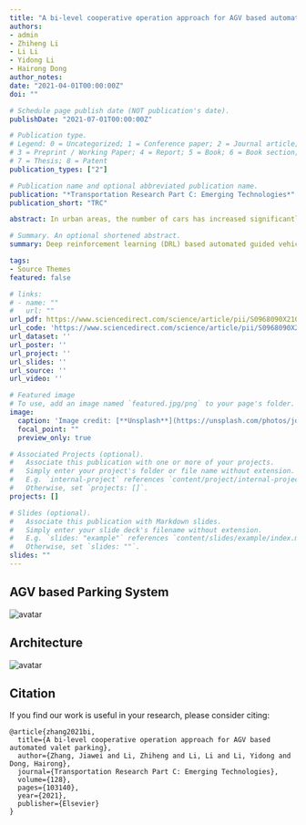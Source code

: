 ```yaml
---
title: "A bi-level cooperative operation approach for AGV based automated valet parking"
authors:
- admin
- Zhiheng Li
- Li Li
- Yidong Li 
- Hairong Dong
author_notes:
date: "2021-04-01T00:00:00Z"
doi: ""

# Schedule page publish date (NOT publication's date).
publishDate: "2021-07-01T00:00:00Z"

# Publication type.
# Legend: 0 = Uncategorized; 1 = Conference paper; 2 = Journal article;
# 3 = Preprint / Working Paper; 4 = Report; 5 = Book; 6 = Book section;
# 7 = Thesis; 8 = Patent
publication_types: ["2"]

# Publication name and optional abbreviated publication name.
publication: "*Transportation Research Part C: Emerging Technologies*"
publication_short: "TRC"

abstract: In urban areas, the number of cars has increased significantly in recent years, resulting in frequent traffic congestion in parking lots. Automated valet parking (AVP) system based on automated guided vehicles (AGVs) can relieve human from parking and improve efficiency to a certain extent due to their fully automatic control and operation. However, with the expansion of the scale of the whole parking lot, the current AGV based AVP system is facing the disadvantage of long-time queue congestion and even deadlock. In this paper, we systematically consider the traffic congestion faced by the AGV based AVP system and introduce a bi-level cooperative operation approach. The global cooperative parking space allocation is considered in the upper-level, and the cooperative driving of multiple AGVs in the conflict zone is resolved in the lower-level. The upper-level problem is formulated as a Markov decision process, and a global cooperative allocation method is obtained by using deep reinforcement learning (DRL). In the lower-level, with the modified planning based cooperative driving method, multiple AGVs can drive efficiently without collision and deadlock in the conflict zone. Experiment results show that the proposed cooperative operation approach can significantly alleviate the congestion problem in the AGV based parking lot and improve the AVP system’s efficiency.

# Summary. An optional shortened abstract.
summary: Deep reinforcement learning (DRL) based automated guided vehicles (AGVs) parking system.

tags:
- Source Themes
featured: false

# links:
# - name: ""
#   url: ""
url_pdf: https://www.sciencedirect.com/science/article/pii/S0968090X21001583
url_code: 'https://www.sciencedirect.com/science/article/pii/S0968090X21001583'
url_dataset: ''
url_poster: ''
url_project: ''
url_slides: ''
url_source: ''
url_video: ''

# Featured image
# To use, add an image named `featured.jpg/png` to your page's folder. 
image:
  caption: 'Image credit: [**Unsplash**](https://unsplash.com/photos/jdD8gXaTZsc)'
  focal_point: ""
  preview_only: true

# Associated Projects (optional).
#   Associate this publication with one or more of your projects.
#   Simply enter your project's folder or file name without extension.
#   E.g. `internal-project` references `content/project/internal-project/index.md`.
#   Otherwise, set `projects: []`.
projects: []

# Slides (optional).
#   Associate this publication with Markdown slides.
#   Simply enter your slide deck's filename without extension.
#   E.g. `slides: "example"` references `content/slides/example/index.md`.
#   Otherwise, set `slides: ""`.
slides: ""
---
```

## AGV based Parking System
![avatar](./Fig.jpg)

## Architecture
![avatar](./Fig.jpg)

## Citation
If you find our work is useful in your research, please consider citing:
```
@article{zhang2021bi,
  title={A bi-level cooperative operation approach for AGV based automated valet parking},
  author={Zhang, Jiawei and Li, Zhiheng and Li, Li and Li, Yidong and Dong, Hairong},
  journal={Transportation Research Part C: Emerging Technologies},
  volume={128},
  pages={103140},
  year={2021},
  publisher={Elsevier}
}
```

